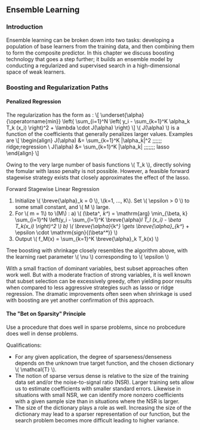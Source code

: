 ## Ensemble Learning

### Introduction

Ensemble learning can be broken down into two tasks: developing a population of base learners from the training data, and then combining them to form the composite predictor. In this chapter we discuss boosting technology that goes a step further; it builds an ensemble model by conducting a regularized and supervised search in a high-dimensional space of weak learners.

### Boosting and Regularization Paths

#### Penalized Regression

The regularization has the form as :
\\[ \underset{\alpha}{\operatorname{min}} \left\{ \sum_{i=1}^N \left( y_i - \sum_{k=1}^K \alpha_k T_k (x_i) \right)^2 + \lambda \cdot J(\alpha) \right\} \\]
\\( J(\alpha) \\) is a function of the coefficients that generally penalizes larger values. Examples are 
\\[ \begin{align} J(\alpha) &= \sum_{k=1}^K |\alpha_k|^2 \;\;\;\;\;\; ridge\;regression \\
J(\alpha) &= \sum_{k=1}^K |\alpha_k| \;\;\;\;\;\;\; lasso \end{align} \\]

Owing to the very large number of basis functions \\( T_k \\), directly solving the fomular with lasso penalty is not possible. However, a feasible forward stagewise strategy exists that closely approximates the effect of the lasso.

Forward Stagewise Linear Regression

1. Initialize \\( \breve{\alpha}_k = 0 \\), \\(k=1, ..., K\\). Set \\( \epsilon > 0 \\) to some small constant, and \\( M \\) large.
2. For \\( m = 1\\) to \\(M\\) :
  a) \\( (\beta^*, k^*) = \mathrm{arg} \min_{\beta, k} \sum_{i=1}^N \left(y_i - \sum_{l=1}^K \breve{\alpha}_l T_l (x_i) - \beta T_k(x_i) \right)^2 \\)
  b) \\( \breve{\alpha}_{k^*} \gets \breve{\alpha}_{k^*} + \epsilon \cdot \mathrm{sign}{(\beta^*)} \\)
3. Output \\( f_M(x) = \sum_{k=1}^K \breve{\alpha}_k T_k(x) \\)

Tree boosting with shrinkage closely resembles the algorithm above, with the learning raet parameter \\( \nu \\) corresponding to \\( \epsilon \\)

With a small fraction of dominant variables, best subset approaches often work well. But with a moderate fraction of strong variables, it is well known that subset selection can be excessively greedy, often yielding poor results when compared to less aggressive strategies such as lasso or ridge regression. The dramatic improvements often seen when shrinkage is used with boosting are yet another confirmation of this approach.

#### The "Bet on Sparsity" Principle

Use a procedure that does well in sparse problems, since no probcedure does well in dense problems.

Qualifications:

+ For any given application, the degree of sparseness/denseness depends on the unknown true target function, and the chosen dictionary \\( \mathcal{T} \\).
+ The notion of sparse versus dense is relative to the size of the training data set and/or the noise-to-signal ratio (NSR). Larger training sets allow us to estimate coefficients with smaller standard errors. Likewise in situations with small NSR, we can identify more nonzero coefficients with a given sample size than in situations where the NSR is larger.
+ The size of the dictionary plays a role as well. Increasing the size of the dictionary may lead to a sparser representation of our function, but the search problem becomes more difficult leading to higher variance.
